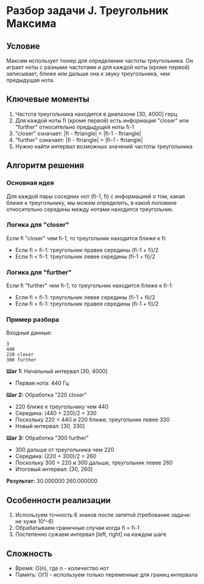 # Разбор задачи J. Треугольник Максима

## Условие

Максим использует тюнер для определения частоты треугольника. Он играет ноты с разными частотами и для каждой ноты (кроме первой) записывает, ближе или дальше она к звуку треугольника, чем предыдущая нота.

## Ключевые моменты

1. Частота треугольника находится в диапазоне [30, 4000] герц
2. Для каждой ноты fi (кроме первой) есть информация "closer" или "further" относительно предыдущей ноты fi-1
3. "closer" означает: |fi - ftriangle| < |fi-1 - ftriangle|
4. "further" означает: |fi - ftriangle| > |fi-1 - ftriangle|
5. Нужно найти интервал возможных значений частоты треугольника

## Алгоритм решения

### Основная идея

Для каждой пары соседних нот (fi-1, fi) с информацией о том, какая ближе к треугольнику, мы можем определить, в какой половине относительно середины между нотами находится треугольник.

### Логика для "closer"

Если fi "closer" чем fi-1, то треугольник находится ближе к fi:

- Если fi > fi-1: треугольник правее середины (fi-1 + fi)/2
- Если fi < fi-1: треугольник левее середины (fi-1 + fi)/2

### Логика для "further"

Если fi "further" чем fi-1, то треугольник находится ближе к fi-1:

- Если fi > fi-1: треугольник левее середины (fi-1 + fi)/2
- Если fi < fi-1: треугольник правее середины (fi-1 + fi)/2

### Пример разбора

Входные данные:

```
3
440
220 closer
300 further
```

**Шаг 1:** Начальный интервал [30, 4000]

- Первая нота: 440 Гц

**Шаг 2:** Обработка "220 closer"

- 220 ближе к треугольнику чем 440
- Середина: (440 + 220)/2 = 330
- Поскольку 220 < 440 и 220 ближе, треугольник левее 330
- Новый интервал: [30, 330]

**Шаг 3:** Обработка "300 further"

- 300 дальше от треугольника чем 220
- Середина: (220 + 300)/2 = 260
- Поскольку 300 > 220 и 300 дальше, треугольник левее 260
- Итоговый интервал: [30, 260]

**Результат:** 30.000000 260.000000

## Особенности реализации

1. Используем точность 6 знаков после запятой (требование задачи: не хуже 10^-6)
2. Обрабатываем граничные случаи когда fi = fi-1
3. Постепенно сужаем интервал [left, right] на каждом шаге

## Сложность

- Время: O(n), где n - количество нот
- Память: O(1) - используем только переменные для границ интервала
